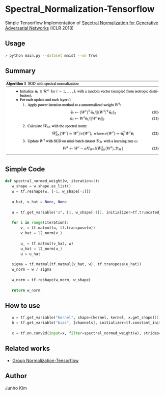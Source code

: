 # Spectral_Normalization-Tensorflow
 Simple Tensorflow Implementation of [Spectral Normalization for Generative Adversarial Networks](https://openreview.net/forum?id=B1QRgziT-&noteId=BkxnM1TrM) (ICLR 2018)
 
 ## Usage
 ```bash
 > python main.py --dataset mnist --sn True
 ```
 
 ## Summary
 ![sn](./assests/sn.png)
 
 ## Simple Code
 ```python
def spectral_normed_weight(w, iteration=1):
    w_shape = w.shape.as_list()
    w = tf.reshape(w, [-1, w_shape[-1]])

    u_hat, v_hat = None, None

    u = tf.get_variable("u", [1, w_shape[-1]], initializer=tf.truncated_normal_initializer(), trainable=False)

    for i in range(iteration):
        v_ = tf.matmul(u, tf.transpose(w))
        v_hat = l2_norm(v_)

        u_ = tf.matmul(v_hat, w)
        u_hat = l2_norm(u_)
        u = u_hat

    sigma = tf.matmul(tf.matmul(v_hat, w), tf.transpose(u_hat))
    w_norm = w / sigma

    w_norm = tf.reshape(w_norm, w_shape)

    return w_norm
 ```
 
 ## How to use
 ```python
    w = tf.get_variable("kernel", shape=[kernel, kernel, x.get_shape()[-1], channels])
    b = tf.get_variable("bias", [channels], initializer=tf.constant_initializer(0.0))

    x = tf.nn.conv2d(input=x, filter=spectral_normed_weight(w), strides=[1, stride, stride, 1]) + b
 ```
 
 ## Related works
 * [Group Normalization-Tensorflow](https://github.com/taki0112/Group_Normalization-Tensorflow)
 
 ## Author
 Junho Kim
